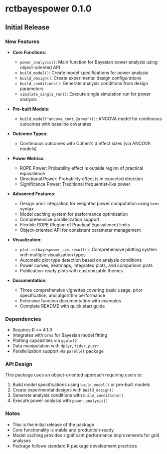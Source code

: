 # rctbayespower 0.1.0

## Initial Release

### New Features

* **Core Functions**:
  - `power_analysis()`: Main function for Bayesian power analysis using object-oriented API
  - `build_model()`: Create model specifications for power analysis
  - `build_design()`: Create experimental design configurations  
  - `build_conditions()`: Generate analysis conditions from design parameters
  - `simulate_single_run()`: Execute single simulation run for power analysis

* **Pre-built Models**:
  - `build_model("ancova_cont_2arms")()`: ANCOVA model for continuous outcomes with baseline covariates

* **Outcome Types**:
  - Continuous outcomes with Cohen's d effect sizes (via ANCOVA models)

* **Power Metrics**:
  - ROPE Power: Probability effect is outside region of practical equivalence
  - Directional Power: Probability effect is in expected direction
  - Significance Power: Traditional frequentist-like power

* **Advanced Features**:
  - Design prior integration for weighted power computation using `brms` syntax
  - Model caching system for performance optimization
  - Comprehensive parallelization support
  - Flexible ROPE (Region of Practical Equivalence) limits
  - Object-oriented API for consistent parameter management

* **Visualization**:
  - `plot.rctbayespower_sim_result()`: Comprehensive plotting system with multiple visualization types
  - Automatic plot type detection based on analysis conditions
  - Power curves, heatmaps, integrated plots, and comparison plots
  - Publication-ready plots with customizable themes

* **Documentation**:
  - Three comprehensive vignettes covering basic usage, prior specification, and algorithm performance
  - Extensive function documentation with examples
  - Complete README with quick start guide

### Dependencies

* Requires R >= 4.1.0
* Integrates with `brms` for Bayesian model fitting
* Plotting capabilities via `ggplot2`
* Data manipulation with `dplyr`, `tidyr`, `purrr`
* Parallelization support via `parallel` package

### API Design

This package uses an object-oriented approach requiring users to:
1. Build model specifications using `build_model()` or pre-built models
2. Create experimental designs with `build_design()`
3. Generate analysis conditions with `build_conditions()`
4. Execute power analysis with `power_analysis()`

### Notes

* This is the initial release of the package
* Core functionality is stable and production-ready
* Model caching provides significant performance improvements for grid analyses
* Package follows standard R package development practices
